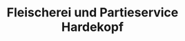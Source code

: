 ---
title: "Fleischerei und Partieservice Hardekopf"
url: /niedernwoehren/fleischerei-und-partieservice-hardekopf/
shop: Metzgerei
---